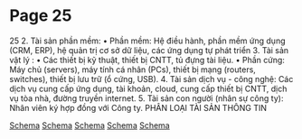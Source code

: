 # Page 25

25
2.
Tài sản phần mềm:
•
Phần mềm: Hệ điều hành, phần mềm ứng dụng (CRM, ERP), hệ quản trị cơ sở dữ liệu, các ứng dụng tự phát 
triển
3.
Tài sản vật lý :
•
Các thiết bị kỹ thuật, thiết bị CNTT, tủ đựng tài liệu. 
•
Phần cứng: Máy chủ (servers), máy tính cá nhân (PCs), thiết bị mạng (routers, switches), thiết bị lưu trữ (ổ 
cứng, USB).
4.
Tài sản dịch vụ - công nghệ: Các dịch vụ cung cấp ứng dụng, tài khoản, cloud, cung cấp thiết bị CNTT, dịch vụ 
tòa nhà, đường truyền internet.
5.
Tài sản con người (nhân sự công ty): Nhân viên ký hợp đồng với Công ty.
PHÂN LOẠI TÀI SẢN THÔNG TIN

[Schema](page_25_img_0.png)
[Schema](page_25_img_1.png)
[Schema](page_25_img_2.png)
[Schema](page_25_img_3.png)
[Schema](page_25_img_4.png)
